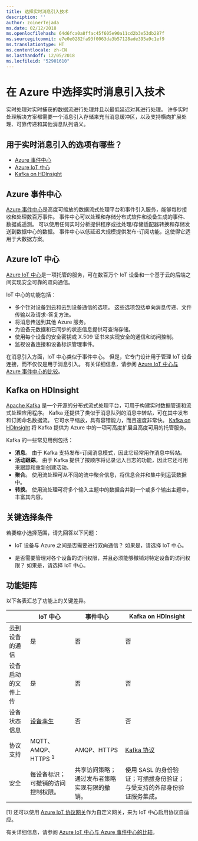 ```yaml
---
title: 选择实时消息引入技术
description: ''
author: zoinerTejada
ms.date: 02/12/2018
ms.openlocfilehash: 64d6fca0a8ffac45f605e90a11cd2b3e53db287f
ms.sourcegitcommit: e7e0e0282fa93f0063da3b57128ade395a9c1ef9
ms.translationtype: HT
ms.contentlocale: zh-CN
ms.lasthandoff: 12/05/2018
ms.locfileid: "52901610"
---
```

# <a name="choosing-a-real-time-message-ingestion-technology-in-azure"></a>在 Azure 中选择实时消息引入技术

实时处理对实时捕获的数据流进行处理并且以最低延迟对其进行处理。 许多实时处理解决方案都需要一个消息引入存储来充当消息缓冲区，以及支持横向扩展处理、可靠传递和其他消息队列语义。 

## <a name="what-are-your-options-for-real-time-message-ingestion"></a>用于实时消息引入的选项有哪些？

- [Azure 事件中心](/azure/event-hubs/)
- [Azure IoT 中心](/azure/iot-hub/)
- [Kafka on HDInsight](/azure/hdinsight/kafka/apache-kafka-get-started)

## <a name="azure-event-hubs"></a>Azure 事件中心

[Azure 事件中心](/azure/event-hubs/)是高度可缩放的数据流式处理平台和事件引入服务，能够每秒接收和处理数百万事件。 事件中心可以处理和存储分布式软件和设备生成的事件、数据或遥测。 可以使用任何实时分析提供程序或批处理/存储适配器转换和存储发送到数据中心的数据。 事件中心以低延迟大规模提供发布-订阅功能，这使得它适用于大数据方案。

## <a name="azure-iot-hub"></a>Azure IoT 中心

[Azure IoT 中心](/azure/iot-hub/)是一项托管的服务，可在数百万个 IoT 设备和一个基于云的后端之间实现安全可靠的双向通信。

IoT 中心的功能包括：

* 多个针对设备到云和云到设备通信的选项。 这些选项包括单向消息传递、文件传输以及请求-答复方法。
* 将消息传送到其他 Azure 服务。
* 为设备元数据和已同步的状态信息提供可查询存储。
* 使用每个设备的安全密钥或 X.509 证书来实现安全的通信和访问控制。
* 监视设备连接和设备标识管理事件。

在消息引入方面，IoT 中心类似于事件中心。 但是，它专门设计用于管理 IoT 设备连接，而不仅仅是用于消息引入。 有关详细信息，请参阅 [Azure IoT 中心与 Azure 事件中心的比较](/azure/iot-hub/iot-hub-compare-event-hubs)。 

## <a name="kafka-on-hdinsight"></a>Kafka on HDInsight

[Apache Kafka](https://kafka.apache.org/) 是一个开源的分布式流式处理平台，可用于构建实时数据管道和流式处理应用程序。 Kafka 还提供了类似于消息队列的消息中转站，可在其中发布和订阅命名数据流。 它可水平缩放，具有容错能力，而且速度非常快。 [Kafka on HDInsight](/azure/hdinsight/kafka/apache-kafka-get-started) 将 Kafka 提供为 Azure 中的一项可高度扩展且高度可用的托管服务。 

Kafka 的一些常见用例包括：

* **消息**。 由于 Kafka 支持发布-订阅消息模式，因此它经常用作消息中转站。
* **活动跟踪**。 由于 Kafka 提供了按顺序将记录记入日志的功能，因此它还可用来跟踪和重新创建活动。
* **聚合**。 使用流处理可从不同的流中聚合信息，将信息合并和集中到运营数据中。
* **转换**。 使用流处理可将多个输入主题中的数据合并到一个或多个输出主题中，丰富其内容。

## <a name="key-selection-criteria"></a>关键选择条件

若要缩小选择范围，请先回答以下问题：

- IoT 设备与 Azure 之间是否需要进行双向通信？ 如果是，请选择 IoT 中心。

- 是否需要管理对各个设备的访问权限，并且必须能够撤销对特定设备的访问权限？ 如果是，请选择 IoT 中心。

## <a name="capability-matrix"></a>功能矩阵

以下各表汇总了功能上的关键差异。 

| | IoT 中心 | 事件中心 | Kafka on HDInsight |
| --- | --- | --- | --- |
| 云到设备的通信 | 是 | 否 | 否 |
| 设备启动的文件上传 | 是 | 否 | 否 |
| 设备状态信息 | [设备孪生](/azure/iot-hub/iot-hub-devguide-device-twins) | 否 | 否 |
| 协议支持 | MQTT、AMQP、HTTPS <sup>1</sup> | AMQP、HTTPS | [Kafka 协议](https://cwiki.apache.org/confluence/display/KAFKA/A+Guide+To+The+Kafka+Protocol) |
| 安全 | 每设备标识；可撤销的访问控制权限。 | 共享访问策略；通过发布者策略实现有限的撤销。 | 使用 SASL 的身份验证；可插拔身份验证；与受支持的外部身份验证服务集成。 |

[1] 还可以使用 [Azure IoT 协议网关](/azure/iot-hub/iot-hub-protocol-gateway)作为自定义网关，来为 IoT 中心启用协议自适应。

有关详细信息，请参阅 [Azure IoT 中心与 Azure 事件中心的比较](/azure/iot-hub/iot-hub-compare-event-hubs)。
